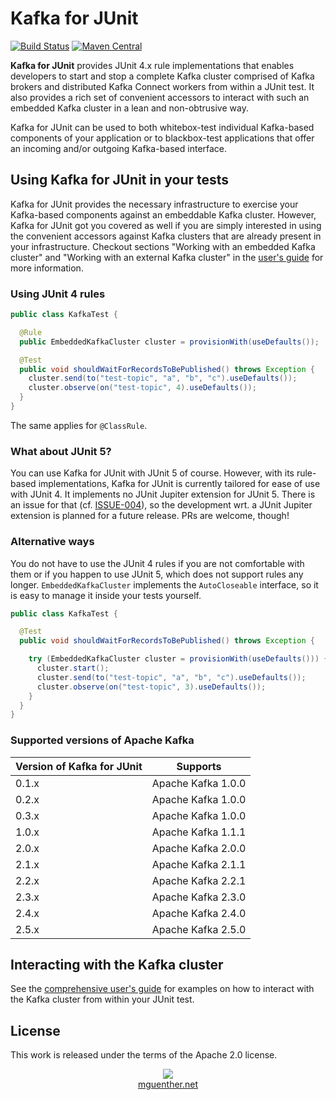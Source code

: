 # Kafka for JUnit

[![Build Status](https://travis-ci.org/mguenther/kafka-junit.svg?branch=master)](https://travis-ci.org/mguenther/kafka-junit.svg) [![Maven Central](https://maven-badges.herokuapp.com/maven-central/net.mguenther.kafka/kafka-junit/badge.svg)](https://maven-badges.herokuapp.com/maven-central/net.mguenther.kafka/kafka-junit)

**Kafka for JUnit** provides JUnit 4.x rule implementations that enables developers to start and stop a complete Kafka cluster comprised of Kafka brokers and distributed Kafka Connect workers from within a JUnit test. It also provides a rich set of convenient accessors to interact with such an embedded Kafka cluster in a lean and non-obtrusive way.

Kafka for JUnit can be used to both whitebox-test individual Kafka-based components of your application or to blackbox-test applications that offer an incoming and/or outgoing Kafka-based interface.

## Using Kafka for JUnit in your tests

Kafka for JUnit provides the necessary infrastructure to exercise your Kafka-based components against an embeddable Kafka cluster. However, Kafka for JUnit got you covered as well if you are simply interested in using the convenient accessors against Kafka clusters that are already present in your infrastructure. Checkout sections "Working with an embedded Kafka cluster" and "Working with an external Kafka cluster" in the [user's guide](https://mguenther.github.io/kafka-junit) for more information.

### Using JUnit 4 rules

```java
public class KafkaTest {

  @Rule
  public EmbeddedKafkaCluster cluster = provisionWith(useDefaults());

  @Test
  public void shouldWaitForRecordsToBePublished() throws Exception {
    cluster.send(to("test-topic", "a", "b", "c").useDefaults());
    cluster.observe(on("test-topic", 4).useDefaults());
  }
}
```

The same applies for `@ClassRule`.

### What about JUnit 5?

You can use Kafka for JUnit with JUnit 5 of course. However, with its rule-based implementations, Kafka for JUnit is currently tailored for ease of use with JUnit 4. It implements no JUnit Jupiter extension for JUnit 5. There is an issue for that (cf. [ISSUE-004](link:https://github.com/mguenther/kafka-junit/issues/4)), so the development wrt. a JUnit Jupiter extension is planned for a future release. PRs are welcome, though!

### Alternative ways

You do not have to use the JUnit 4 rules if you are not comfortable with them or if you happen to use JUnit 5, which does not support rules any longer. `EmbeddedKafkaCluster` implements the `AutoCloseable` interface, so it is easy to manage it inside your tests yourself.

```java
public class KafkaTest {

  @Test
  public void shouldWaitForRecordsToBePublished() throws Exception {

    try (EmbeddedKafkaCluster cluster = provisionWith(useDefaults())) {
      cluster.start();
      cluster.send(to("test-topic", "a", "b", "c").useDefaults());
      cluster.observe(on("test-topic", 3).useDefaults());
    }
  }
}
```

### Supported versions of Apache Kafka

| Version of Kafka for JUnit | Supports           |
| -------------------------- | ------------------ |
| 0.1.x                      | Apache Kafka 1.0.0 |
| 0.2.x                      | Apache Kafka 1.0.0 |
| 0.3.x                      | Apache Kafka 1.0.0 |
| 1.0.x                      | Apache Kafka 1.1.1 |
| 2.0.x                      | Apache Kafka 2.0.0 |
| 2.1.x                      | Apache Kafka 2.1.1 |
| 2.2.x                      | Apache Kafka 2.2.1 |
| 2.3.x                      | Apache Kafka 2.3.0 |
| 2.4.x                      | Apache Kafka 2.4.0 |
| 2.5.x                      | Apache Kafka 2.5.0 |

## Interacting with the Kafka cluster

See the [comprehensive user's guide](https://mguenther.github.io/kafka-junit) for examples on how to interact with the Kafka cluster from within your JUnit test.

## License

This work is released under the terms of the Apache 2.0 license.

<p>
    <div align="center">
        <div><img src="made-in-darmstadt.jpg"></div>
        <div><a href="https://mguenther.net">mguenther.net</a></div>
    </div>
</p>